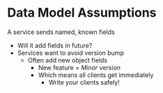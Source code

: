 # Data Model Assumptions

A service sends named, known fields
- Will it add fields in future?
- Services want to avoid version bump
  - Often add new object fields
    - New feature = _Minor_ version
    - Which means all clients get immediately
      - Write your clients safely!
